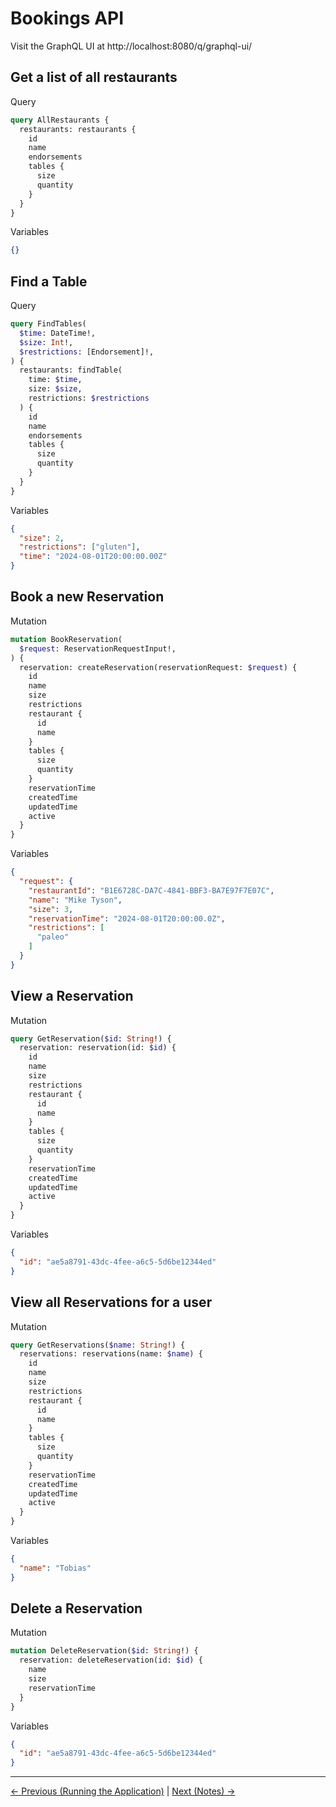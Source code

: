 # Bookings API

Visit the GraphQL UI at http://localhost:8080/q/graphql-ui/

## Get a list of all restaurants

Query

```graphql
query AllRestaurants {
  restaurants: restaurants {
    id
    name
    endorsements
    tables {
      size
      quantity
    }
  }
}
```

Variables

```json
{}
```

## Find a Table

Query

```graphql
query FindTables(
  $time: DateTime!,
  $size: Int!,
  $restrictions: [Endorsement]!,
) {
  restaurants: findTable(
    time: $time,
    size: $size,
    restrictions: $restrictions
  ) {
    id
    name
    endorsements
    tables {
      size
      quantity
    }
  }
}
```

Variables

```json
{
  "size": 2,
  "restrictions": ["gluten"],
  "time": "2024-08-01T20:00:00.00Z"
}
```

## Book a new Reservation

Mutation

```graphql
mutation BookReservation(
  $request: ReservationRequestInput!,
) {
  reservation: createReservation(reservationRequest: $request) {
    id
    name
    size
    restrictions
    restaurant {
      id
      name
    }
    tables {
      size
      quantity
    }
    reservationTime
    createdTime
    updatedTime
    active
  }
}
```

Variables

```json
{
  "request": {
    "restaurantId": "B1E6728C-DA7C-4841-BBF3-BA7E97F7E07C",
    "name": "Mike Tyson",
    "size": 3,
    "reservationTime": "2024-08-01T20:00:00.0Z",
    "restrictions": [
      "paleo"
    ]
  }
}
```

## View a Reservation

Mutation

```graphql
query GetReservation($id: String!) {
  reservation: reservation(id: $id) {
    id
    name
    size
    restrictions
    restaurant {
      id
      name
    }
    tables {
      size
      quantity
    }
    reservationTime
    createdTime
    updatedTime
    active
  }
}
```

Variables

```json
{
  "id": "ae5a8791-43dc-4fee-a6c5-5d6be12344ed"
}
```

## View all Reservations for a user

Mutation

```graphql
query GetReservations($name: String!) {
  reservations: reservations(name: $name) {
    id
    name
    size
    restrictions
    restaurant {
      id
      name
    }
    tables {
      size
      quantity
    }
    reservationTime
    createdTime
    updatedTime
    active
  }
}
```

Variables

```json
{
  "name": "Tobias"
}
```

## Delete a Reservation

Mutation

```graphql
mutation DeleteReservation($id: String!) {
  reservation: deleteReservation(id: $id) {
    name
    size
    reservationTime
  }
}
```

Variables

```json
{
  "id": "ae5a8791-43dc-4fee-a6c5-5d6be12344ed"
}
```


---

[<- Previous (Running the Application)](./running.md)
| [Next (Notes) ->](./notes.md)
